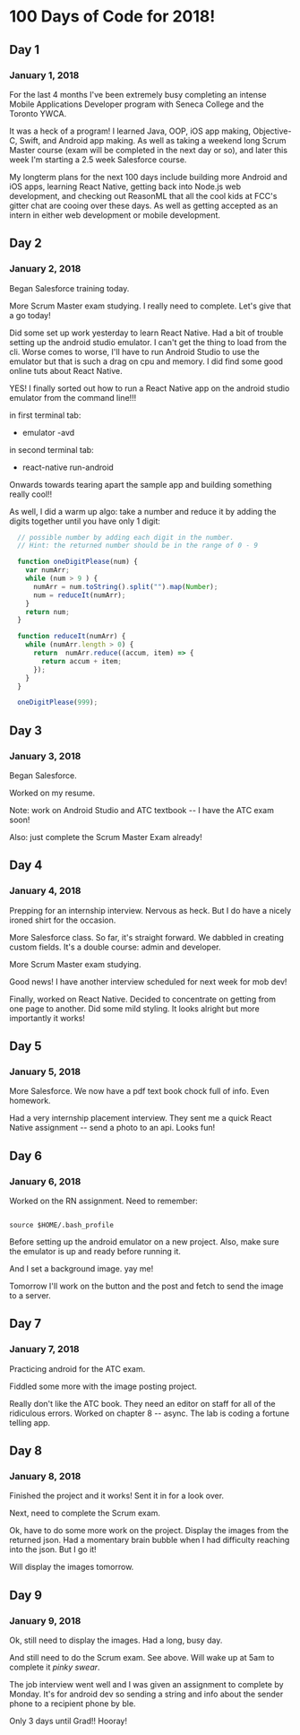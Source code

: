 # 100 Days of Code for 2018! #

## Day 1 ##
### January 1, 2018 ###
For the last 4 months I've been extremely busy completing an intense Mobile Applications Developer program with Seneca College and the Toronto YWCA.

It was a heck of a program! I learned Java, OOP, iOS app making, Objective-C, Swift, and Android app making. As well as taking a weekend long Scrum Master course (exam will be completed in the next day or so), and later this week I'm starting a 2.5 week Salesforce course.

My longterm plans for the next 100 days include building more Android and iOS apps, learning React Native, getting back into Node.js web development, and checking out ReasonML that all the cool kids at FCC's gitter chat are cooing over these days. As well as getting accepted as an intern in either web development or mobile development.

## Day 2 ##
### January 2, 2018 ###

Began Salesforce training today.

More Scrum Master exam studying. I really need to complete. Let's give that a go today!

Did some set up work yesterday to learn React Native. Had a bit of trouble setting up the android studio emulator. I can't get the thing to load from the cli. Worse comes to worse, I'll have to run Android Studio to use the emulator but that is such a drag on cpu and memory. I did find some good online tuts about React Native.

YES! I finally sorted out how to run a React Native app on the android studio emulator from the command line!!!

in first terminal tab:
* emulator -avd <name of emulator>

in second terminal tab:
* react-native run-android

Onwards towards tearing apart the sample app and building something really cool!!

As well, I did a warm up algo: take a number and reduce it by adding the digits together until you have only 1 digit:

```javascript
  // possible number by adding each digit in the number.
  // Hint: the returned number should be in the range of 0 - 9

  function oneDigitPlease(num) {
    var numArr;
    while (num > 9 ) {
      numArr = num.toString().split("").map(Number);
      num = reduceIt(numArr);
    }
    return num;
  }

  function reduceIt(numArr) {
    while (numArr.length > 0) {
      return  numArr.reduce((accum, item) => {
        return accum + item;
      });
    }
  }

  oneDigitPlease(999);

```

## Day 3 ##
### January 3, 2018 ###

Began Salesforce.

Worked on my resume.

Note: work on Android Studio and ATC textbook -- I have the ATC exam soon!

Also: just complete the Scrum Master Exam already!

## Day 4 ##
### January 4, 2018 ###

Prepping for an internship interview. Nervous as heck. But I do have a nicely ironed shirt for the occasion.

More Salesforce class. So far, it's straight forward. We dabbled in creating custom fields. It's a double course: admin and developer.

More Scrum Master exam studying.

Good news! I have another interview scheduled for next week for mob dev!

Finally, worked on React Native. Decided to concentrate on getting from one page to another. Did some mild styling. It looks alright but more importantly it works!

## Day 5 ##
### January 5, 2018 ###

More Salesforce. We now have a pdf text book chock full of info. Even homework.

Had a very internship placement interview. They sent me a quick React Native assignment -- send a photo to an api. Looks fun!

## Day 6 ##
### January 6, 2018 ###

Worked on the RN assignment. Need to remember:

```

source $HOME/.bash_profile
```

Before setting up the android emulator on a new project.
Also, make sure the emulator is up and ready before running it.

And I set a background image. yay me!

Tomorrow I'll work on the button and the post and fetch to send the image to a server.

## Day 7 ##
### January 7, 2018 ###

Practicing android for the ATC exam.

Fiddled some more with the image posting project.

Really don't like the ATC book. They need an editor on staff for all of the ridiculous errors. Worked on chapter 8 -- async. The lab is coding a fortune telling app.

## Day 8 ##
### January 8, 2018 ###

Finished the project and it works! Sent it in for a look over.

Next, need to complete the Scrum exam.

Ok, have to do some more work on the project. Display the images from the returned json. Had a momentary brain bubble when I had difficulty reaching into the json. But I go it!

Will display the images tomorrow.

## Day 9 ##
### January 9, 2018 ###

Ok, still need to display the images. Had a long, busy day.

And still need to do the Scrum exam. See above. Will wake up at 5am to complete it *pinky swear*.

The job interview went well and I was given an assignment to complete by Monday. It's for android dev so sending a string and info about the sender phone to a recipient phone by ble.

Only 3 days until Grad!! Hooray! 
